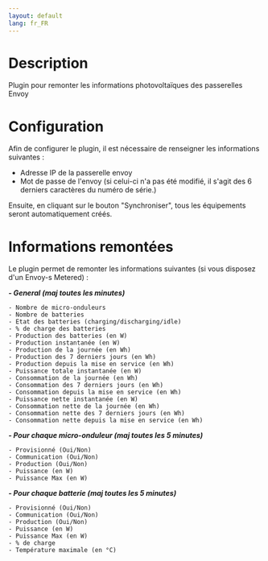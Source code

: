 ```yaml
---
layout: default
lang: fr_FR
---
```


Description
===

Plugin pour remonter les informations photovoltaïques des passerelles Envoy

Configuration
===

Afin de configurer le plugin, il est nécessaire de renseigner les informations suivantes :

- Adresse IP de la passerelle envoy
- Mot de passe de l'envoy (si celui-ci n'a pas été modifié, il s'agit des 6 derniers caractères du numéro de série.)

Ensuite, en cliquant sur le bouton "Synchroniser", tous les équipements seront automatiquement créés.

Informations remontées
===

Le plugin permet de remonter les informations suivantes (si vous disposez d'un Envoy-s Metered) :

__*- General (maj toutes les minutes)*__

    - Nombre de micro-onduleurs
    - Nombre de batteries
    - Etat des batteries (charging/discharging/idle)
    - % de charge des batteries
    - Production des batteries (en W)
    - Production instantanée (en W)
    - Production de la journée (en Wh)
    - Production des 7 derniers jours (en Wh)
    - Production depuis la mise en service (en Wh)
    - Puissance totale instantanée (en W)
    - Consommation de la journée (en Wh)
    - Consommation des 7 derniers jours (en Wh)
    - Consommation depuis la mise en service (en Wh)
    - Puissance nette instantanée (en W)
    - Consommation nette de la journée (en Wh)
    - Consommation nette des 7 derniers jours (en Wh)
    - Consommation nette depuis la mise en service (en Wh)

  __*- Pour chaque micro-onduleur (maj toutes les 5 minutes)*__

    - Provisionné (Oui/Non)
    - Communication (Oui/Non)
    - Production (Oui/Non)
    - Puissance (en W)
    - Puissance Max (en W)

  __*- Pour chaque batterie (maj toutes les 5 minutes)*__

    - Provisionné (Oui/Non)
    - Communication (Oui/Non)
    - Production (Oui/Non)
    - Puissance (en W)
    - Puissance Max (en W)
    - % de charge
    - Température maximale (en °C)
